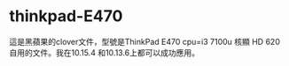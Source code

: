# thinkpad-E470
這是黑蘋果的clover文件，型號是ThinkPad E470  cpu=i3 7100u  核顯 HD 620  自用的文件。我在10.15.4  和10.13.6上都可以成功應用。
